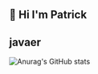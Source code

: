 ## 👋 Hi I'm Patrick
## javaer
![Anurag's GitHub stats](https://github-readme-stats.vercel.app/api?username=patrick12138&show_icons=true&theme=tokyonight?include_all_commits=true?hide=contribs,issues)


